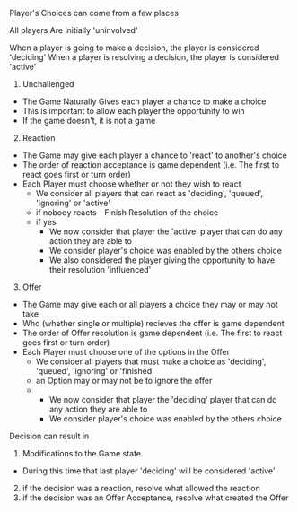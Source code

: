Player's Choices can come from a few places

All players Are initially 'uninvolved'

When a player is going to make a decision, the player is considered 'deciding'
When a player is resolving a decision, the player is considered 'active'

1) Unchallenged
  - The Game Naturally Gives each player a chance to make a choice
  - This is important to allow each player the opportunity to win
  - If the game doesn't, it is not a game
2) Reaction
  - The Game may give each player a chance to 'react' to another's choice
  - The order of reaction acceptance is game dependent (i.e. The first to react goes first or turn order)
  - Each Player must choose whether or not they wish to react
    - We consider all players that can react as 'deciding', 'queued', 'ignoring' or 'active'
    - if nobody reacts - Finish Resolution of the choice
    - if yes
      - We now consider that player the 'active' player that can do any action they are able to
      - We consider player's choice was enabled by the others choice
      - We also considered the player giving the opportunity to have their resolution 'influenced'
3) Offer
  - The Game may give each or all players a choice they may or may not take
  - Who (whether single or multiple) recieves the offer is game dependent
  - The order of Offer resolution is game dependent (i.e. The first to react goes first or turn order)
  - Each Player must choose one of the options in the Offer
    - We consider all players that must make a choice as 'deciding', 'queued', 'ignoring' or 'finished'
    - an Option may or may not be to ignore the offer
    -
      - We now consider that player the 'deciding' player that can do any action they are able to
      - We consider player's choice was enabled by the others choice

Decision can result in
1) Modifications to the Game state
  - During this time that last player 'deciding' will be considered 'active'
2) if the decision was a reaction, resolve what allowed the reaction
3) if the decision was an Offer Acceptance, resolve what created the Offer
